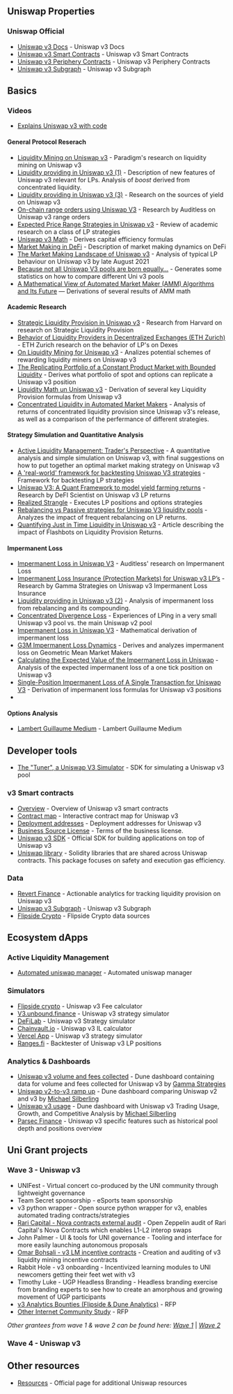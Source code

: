 <a name="Uniswap-properties" />

## Uniswap Properties

<a name="Uniswap-Official" />

### Uniswap Official
- [Uniswap v3 Docs](https://docs.uniswap.org/) - Uniswap v3 Docs
- [Uniswap v3 Smart Contracts](https://github.com/Uniswap/uniswap-v3-core) - Uniswap v3 Smart Contracts
- [Uniswap v3 Periphery Contracts](https://github.com/Uniswap/uniswap-v3-periphery) - Uniswap v3 Periphery Contracts
- [Uniswap v3 Subgraph](https://github.com/Uniswap/uniswap-v3-subgraph) - Uniswap v3 Subgraph

<a name="Basics" />

## Basics

<a name="Videos" />

### Videos
- [Explains Uniswap v3 with code](https://drive.google.com/file/d/1dRifSAXxc-6HKCKH8tcygEmHxJTKAlxp/view)


#### General Protocol Reserach
- [Liquidity Mining on Uniswap v3](https://www.paradigm.xyz/2021/05/liquidity-mining-on-uniswap-v3/) - Paradigm's research on liquidity mining on Uniswap v3
- [Liquidity providing in Uniswap v3 (1)](https://reuptake.medium.com/liquidity-providing-in-uniswap-v3-49bf3a0bd2ec) - Description of new features of Uniswap v3 relevant for LPs. Analysis of *boost* derived from concentrated liquidity.
- [Liquidity providing in Uniswap v3 (3)](https://reuptake.medium.com/liquidity-providing-in-uniswap-v3-3-c82fb9a5f545) - Research on the sources of yield on Uniswap v3
- [On-chain range orders using Uniswap V3](https://medium.com/auditless/on-chain-range-orders-using-uniswap-v3-7a49e480ce51) - Research by Auditless on Uniswap v3 range orders
- [Expected Price Range Strategies in Uniswap v3](https://medium.com/gamma-strategies/expected-price-range-strategies-in-uniswap-v3-833dff253f84) - Review of academic research on a class of LP strategies
- [Uniswap v3 Math](https://medium.com/blockchain-development-notes/uniswap-v3-maths-explained-capital-efficiency-86257c44405a) - Derives capital efficiency formulas
- [Market Making in DeFi](https://blog.0x.org/market-making-in-defi) - Description of market making dynamics on DeFi
- [The Market Making Landscape of Uniswap v3](https://www.nansen.ai/research/the-market-making-landscape-of-uniswap-v3) - Analysis of typical LP behaviour on Uniswap v3 by late August 2021
- [Because not all Uniswap V3 pools are born equally…](https://defi-lab.medium.com/because-not-all-uniswap-v3-pools-are-born-equally-dd2e105aa091) - Generates some statistics on how to compare different Uni v3 pools
- [A Mathematical View of Automated Market Maker (AMM) Algorithms and Its Future](https://medium.com/anchordao-lab/automated-market-maker-amm-algorithms-and-its-future-f2d5e6cc624a) — Derivations of several results of AMM math

#### Academic Research
 - [Strategic Liquidity Provision in Uniswap v3](https://arxiv.org/pdf/2106.12033.pdf) - Research from Harvard on research on Strategic Liquidity Provision
 - [Behavior of Liquidity Providers in Decentralized Exchanges (ETH Zurich)](https://arxiv.org/pdf/2105.13822.pdf) - ETH Zurich research on the behavior of LP's on Dexes
 - [On Liquidity Mining for Uniswap v3](https://arxiv.org/abs/2108.05800) - Analizes potential schemes of rewarding liquidity miners on Uniswap v3
 - [The Replicating Portfolio of a Constant Product Market with Bounded Liquidity](https://papers.ssrn.com/sol3/papers.cfm?abstract_id=3898384) - Derives what portfolio of spot and options can replicate a Uniswap v3 position
 - [Liquidity Math un Uniswap v3](https://atiselsts.github.io/pdfs/uniswap-v3-liquidity-math.pdf) - Derivation of several key Liquidity Provision formulas from Uniswap v3 
 - [Concentrated Liquidity in Automated Market Makers](https://arxiv.org/abs/2110.01368) - Analysis of returns of concentrated liquidity provision since Uniswap v3's release, as well as a comparison of the perfermance of different strategies.

#### Strategy Simulation and Quantitative Analysis
 - [Active Liquidity Management: Trader's Perspective](https://altonomy.medium.com/uniswap-v3-9b388e2fe272) - A quantitative analysis and simple simulation on Uniswap v3, with final suggestions on how to put together an optimal market making strategy on Uniswap v3
 - [A 'real-world' framework for backtesting Uniswap V3 strategies](https://jnp777.medium.com/a-real-world-framework-for-backtesting-uniswap-v3-strategies-88825abdcd17) - Framework for backtesting LP strategies
 - [Uniswap V3: A Quant Framework to model yield farming returns](https://medium.com/@DeFiScientist/uniswap-v3-a-quant-framework-to-model-yield-farming-returns-941a1600425e) - Research by DeFI Scientist on Uniswap v3 LP returns
 - [Realized Strangle](https://github.com/Lucas-Kohorst/realized-strangle) - Executes LP positions and options strategies
 - [Rebalancing vs Passive strategies for Uniswap V3 liquidity pools](https://medium.com/@DeFiScientist/rebalancing-vs-passive-strategies-for-uniswap-v3-liquidity-pools-754f033bdabc) - Analyzes the impact of frequent rebalancing on LP returns.
 - [Quantifying Just in Time Liquidity in Uniswap v3](https://jnp777.medium.com/quantifyng-just-in-time-liquidity-in-uniswap-v3-23ac1db729c5) - Article describing the impact of Flashbots on Liquidity Provision Returns.


#### Impermanent Loss
- [Impermanent Loss in Uniswap V3](https://medium.com/auditless/impermanent-loss-in-uniswap-v3-6c7161d3b445) - Auditless' research on Impermanent Loss
- [Impermanent Loss Insurance (Protection Markets) for Uniswap v3 LP’s](https://medium.com/gamma-strategies/impermanent-loss-insurance-protection-markets-for-uniswap-v3-lps-20d661f61883) - Research by Gamma Strategies on Uniswap v3 Impermanent Loss Insurance
- [Liquidity providing in Uniswap v3 (2)](https://reuptake.medium.com/liquidity-providing-in-uniswap-v3-2-5e24af7c346c) - Analysis of impermanent loss from rebalancing and its compounding.
- [Concentrated Divergence Loss](https://overanalyser.substack.com/p/concentrated-divergence-loss) - Experiences of LPing in a very small Uniswap v3 pool vs. the main Uniswap v2 pool
- [Impermanent Loss in Uniswap V3](https://crypto-defiworld.medium.com/impermanent-loss-in-uniswap-v3-222d01668d6e) - Mathematical derivation of impermanent loss
- [G3M Impermanent Loss Dynamics](https://arxiv.org/pdf/2108.06593.pdf) - Derives and analyzes impermanent loss on Geometric Mean Market Makers
- [Calculating the Expected Value of the Impermanent Loss in Uniswap](https://lambert-guillaume.medium.com/an-analysis-of-the-expected-value-of-the-impermanent-loss-in-uniswap-bfbfebbefed2) - Analysis of the expected impermanent loss of a one tick position on Uniswap v3
- [Single-Position Impermanent Loss of A Single Transaction for Uniswap V3](https://medium.com/@PlanetHunter/impermanent-loss-calculation-for-uniswap-v3-c753dcfae16d) - Derivation of impermanent loss formulas for Uniswap v3 positions
- 

#### Options Analysis
- [Lambert Guillaume Medium](https://lambert-guillaume.medium.com/) - Lambert Guillaume Medium

<a name="Developer tools" />

## Developer tools
- [The "Tuner", a Uniswap V3 Simulator](https://github.com/Bella-DeFinTech/uniswap-v3-simulator) - SDK for simulating a Uniswap v3 pool

<a name="v3-smart-contracts" />

### v3 Smart contracts
- [Overview](https://docs.uniswap.org/reference/smart-contracts) - Overview of Uniswap v3 smart contracts
- [Contract map](https://j1mmy.fi/uniswapv3/pool) - Interactive contract map for Uniswap v3
- [Deployment addresses](https://github.com/Uniswap/uniswap-v3-periphery/blob/main/deploys.md) - Deployment addresses for Uniswap v3
- [Business Source License](https://github.com/Uniswap/uniswap-v3-core/blob/main/LICENSE) - Terms of the business license.
- [Uniswap v3 SDK](https://github.com/Uniswap/uniswap-v3-sdk) - Official SDK for building applications on top of Uniswap v3
- [Uniswap library](https://github.com/Uniswap/uniswap-lib) - Solidity libraries that are shared across Uniswap contracts. This package focuses on safety and execution gas efficiency.

<a name="Data" />

### Data
- [Revert Finance](https://revert.finance/) - Actionable analytics for tracking liquidity provision on Uniswap v3
- [Uniswap v3 Subgraph](https://github.com/Uniswap/uniswap-v3-subgraph) - Uniswap v3 Subgraph
- [Flipside Crypto](https://velocity-app.flipsidecrypto.com/velocity/collections/f4986b7d-2505-45d1-9e9f-e7296e8acc86) - Flipside Crypto data sources

<a name="Ecosystem-dApps" />

## Ecosystem dApps

<a name="active-liquidity-management" />

### Active Liquidity Management
- [Automated uniswap manager](https://vividot-de.fi/entry/Uniswap-V3-Automated-Manager) - Automated uniswap manager

<a name="simulators" />

### Simulators
- [Flipside crypto](https://uniswapv3.flipsidecrypto.com/) - Uniswap v3 Fee calculator
- [V3.unbound.finance](https://v3.unbound.finance/) - Uniswap v3 strategy simulator
- [DeFiLab](https://defi-lab.xyz/) - Uniswap v3 Strategy simulator
- [Chainvault.io](https://app.chainvault.io/dashboard/tools/ilcalc) - Uniswap v3 IL calculator
- [Vercel App](https://uniswap-simulator.vercel.app/) - Uniswap v3 strategy simulator
- [Ranges.fi](https://ranges.fi/) - Backtester of Uniswap v3 LP positions


<a name="Analytics--Dashboards" />

### Analytics & Dashboards
- [Uniswap v3 volume and fees collected](https://duneanalytics.com/gammastrategies/Uniswap-v3-Volume-and-Fees-Collected) - Dune dashboard containing data for volume and fees collected for Uniswap v3 by [Gamma Strategies](https://twitter.com/GammaStrategies?s=20)
- [Uniswap v2-to-v3 ramp up](https://duneanalytics.com/msilb7/Uniswap-V2-vs-V3-Ramp-Up) - Dune dashboard comparing Uniswap v2 and v3 by [Michael Silberling](https://twitter.com/msilb7)
- [Uniswap v3 usage](https://duneanalytics.com/msilb7/Uniswap-v3-Competitive-Analysis) - Dune dashboard with Uniswap v3 Trading Usage, Growth, and Competitive Analysis by [Michael Silberling](https://twitter.com/msilb7)
- [Parsec Finance](https://app.parsec.finance/) - Uniswap v3 specific features such as historical pool depth and positions overview

## Uni Grant projects

<a name="#wave-3" />

### Wave 3 - Uniswap v3

- UNIFest - Virtual concert co-produced by the UNI community through lightweight governance
- Team Secret sponsorship - eSports team sponsorship
- v3 python wrapper - Open source python wrapper for v3, enables automated trading contracts/strategies
- [Rari Capital - Nova contracts external audit](https://docs.rari.capital/nova/) - Open Zeppelin audit of Rari Capital's Nova Contracts which enables L1-L2 interop swaps
- John Palmer - UI & tools for UNI governance - Tooling and interface for more easily launching autonomous proposals
- [Omar Bohsali - v3 LM incentive contracts](https://github.com/omarish/uniswap-v3-staker/) - Creation and auditing of v3 liquidity mining incentive contracts
- Rabbit Hole - v3 onboarding - Incentivized learning modules to UNI newcomers getting their feet wet with v3
- Timothy Luke - UGP Headless Branding - Headless branding exercise from branding experts to see how to create an amorphous and growing movement of UGP participants
- [v3 Analytics Bounties (Flipside & Dune Analytics)](https://www.notion.so/UGP-V3-Dashboard-Bounties-7b28b308df8a4be88336fd8d8148610e) - RFP
- [Other Internet Community Study](https://www.notion.so/UGP-Wave-3-V3-for-the-People-48a7cd1e72cc48f4baec815bd0b4bb56) - RFP

_Other grantees from wave 1 & wave 2 can be found here: [Wave 1](https://www.notion.so/UGP-Q1-Updates-a24ad2d072184120a06ce3ad330385eb)_ | _[Wave 2](https://www.notion.so/UGP-Wave-2-Operational-Updates-c9c01dc2bae441ffb02422f306a4f5ca)_

### Wave 4 - Uniswap v3



<a name="#other-resources" />

## Other resources
- [Resources](https://docs.uniswap.org/concepts/advanced/resources) - Official page for additional Uniswap resources
